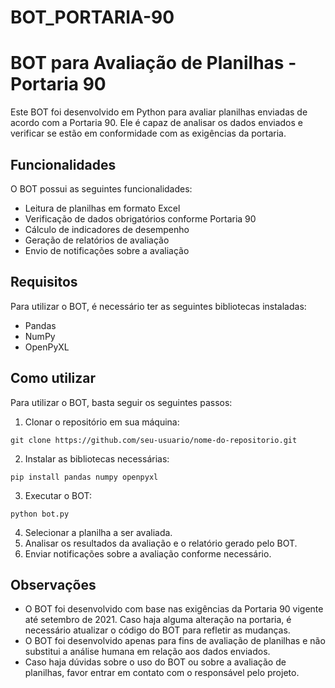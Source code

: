 # BOT_PORTARIA-90

# BOT para Avaliação de Planilhas - Portaria 90

Este BOT foi desenvolvido em Python para avaliar planilhas enviadas de acordo com a Portaria 90. Ele é capaz de analisar os dados enviados e verificar se estão em conformidade com as exigências da portaria.

## Funcionalidades

O BOT possui as seguintes funcionalidades:

* Leitura de planilhas em formato Excel
* Verificação de dados obrigatórios conforme Portaria 90
* Cálculo de indicadores de desempenho
* Geração de relatórios de avaliação
* Envio de notificações sobre a avaliação

## Requisitos
Para utilizar o BOT, é necessário ter as seguintes bibliotecas instaladas:

* Pandas
* NumPy
* OpenPyXL

## Como utilizar
Para utilizar o BOT, basta seguir os seguintes passos:

1. Clonar o repositório em sua máquina:
```
git clone https://github.com/seu-usuario/nome-do-repositorio.git
```

2. Instalar as bibliotecas necessárias:
```
pip install pandas numpy openpyxl
```

3. Executar o BOT:
```
python bot.py
```

4. Selecionar a planilha a ser avaliada.
5. Analisar os resultados da avaliação e o relatório gerado pelo BOT.
6. Enviar notificações sobre a avaliação conforme necessário.


## Observações
* O BOT foi desenvolvido com base nas exigências da Portaria 90 vigente até setembro de 2021. Caso haja alguma alteração na portaria, é necessário atualizar o código do BOT para refletir as mudanças.
* O BOT foi desenvolvido apenas para fins de avaliação de planilhas e não substitui a análise humana em relação aos dados enviados.
* Caso haja dúvidas sobre o uso do BOT ou sobre a avaliação de planilhas, favor entrar em contato com o responsável pelo projeto.



